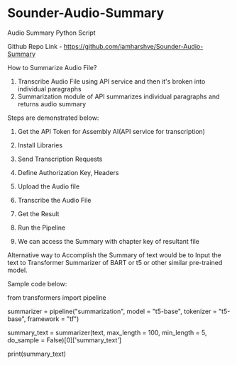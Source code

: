 # Sounder-Audio-Summary
Audio Summary Python Script

Github Repo Link - https://github.com/iamharshve/Sounder-Audio-Summary


How to Summarize Audio File?

1. Transcribe Audio File using API service and then it's broken into individual paragraphs
2. Summarization module of API summarizes individual paragraphs and returns audio summary


Steps are demonstrated below:

1. Get the API Token for Assembly AI(API service for transcription)

2. Install Libraries 

3. Send Transcription Requests

4. Define Authorization Key, Headers

5. Upload the Audio file

6. Transcribe the Audio File

7. Get the Result

8. Run the Pipeline

9. We can access the Summary with chapter key of resultant file



Alternative way to Accomplish the Summary of text would be to Input the text to Transformer Summarizer of BART or t5 or other similar pre-trained model.


Sample code below:


from transformers import pipeline

summarizer = pipeline("summarization", model = "t5-base", tokenizer = "t5-base", framework = "tf")

summary_text = summarizer(text, max_length = 100, min_length = 5, do_sample = False)[0]['summary_text']

print(summary_text)



